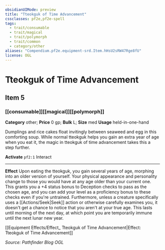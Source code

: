 ```yaml
---
obsidianUIMode: preview
title: "Tteokguk of Time Advancement"
cssclasses: pf2e,pf2e-spell
tags:
  - trait/consumable
  - trait/magical
  - trait/polymorph
  - trait/common
  - category/other
aliases: "Compendium.pf2e.equipment-srd.Item.hHsU2sRW47Rge8fU"
license: OGL
---
```

# Tteokguk of Time Advancement
## Item 5
### [[consumable]][[magical]][[polymorph]]

**Category** other; 
**Price** 0 gp; 
**Bulk** L; **Size** med
**Usage** held-in-one-hand

Dumplings and rice cakes float invitingly between seaweed and egg in this comforting soup. While normal tteokguk helps you gain an extra year of age when you eat it, the magic in tteokguk of time advancement takes this a step further.

**Activate** `pf2:1` Interact

* * *

**Effect** Upon eating the tteokguk, you gain several years of age, morphing into an older version of yourself. Your physical appearance and personality change to those you would have at any age older than your current one. This grants you a +4 status bonus to Deception checks to pass as the chosen age, and you can add your level as a proficiency bonus to these checks even if you're untrained. Furthermore, unless a creature specifically uses a [[Actions/Seek|Seek]] action or otherwise carefully examines you, it doesn't get a chance to notice that you aren't at your true age. This lasts until morning of the next day, at which point you are temporarily immune until the next lunar new year.

[[Equipment Effects/Effect_ Tteokguk of Time Advancement|Effect: Tteokguk of Time Advancement]]

*Source: Pathfinder Blog*
*OGL*